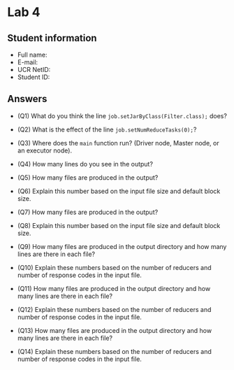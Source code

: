 # Lab 4

## Student information

* Full name:
* E-mail:
* UCR NetID:
* Student ID:

## Answers

* (Q1) What do you think the line `job.setJarByClass(Filter.class);` does?

* (Q2) What is the effect of the line `job.setNumReduceTasks(0);`?

* (Q3) Where does the `main` function run? (Driver node, Master node, or an executor node).

* (Q4) How many lines do you see in the output?

* (Q5) How many files are produced in the output?

* (Q6) Explain this number based on the input file size and default block size.

* (Q7) How many files are produced in the output?

* (Q8) Explain this number based on the input file size and default block size.

* (Q9) How many files are produced in the output directory and how many lines are there in each file?

* (Q10) Explain these numbers based on the number of reducers and number of response codes in the input file.

* (Q11) How many files are produced in the output directory and how many lines are there in each file?

* (Q12) Explain these numbers based on the number of reducers and number of response codes in the input file.

* (Q13) How many files are produced in the output directory and how many lines are there in each file?

* (Q14) Explain these numbers based on the number of reducers and number of response codes in the input file.
